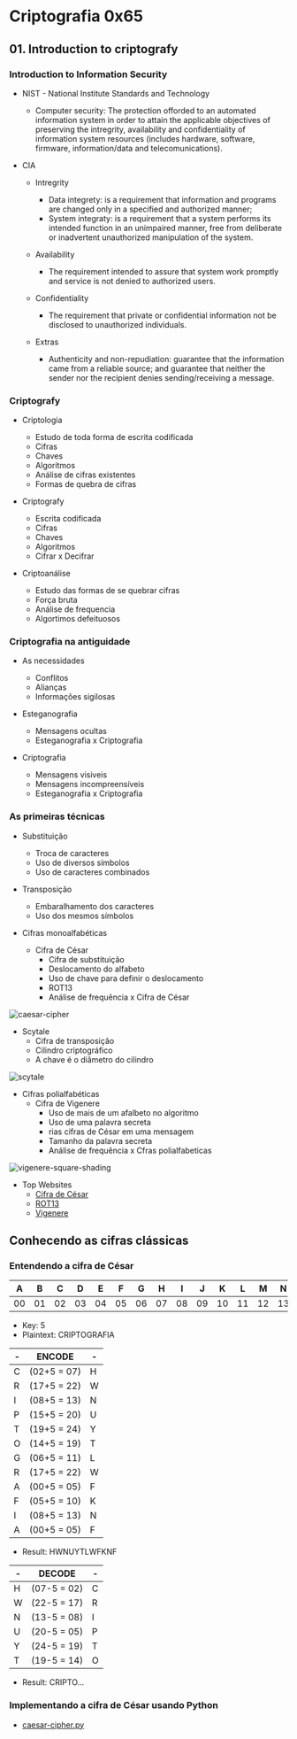 # Criptografia 0x65

## 01. Introduction to criptografy
 
### Introduction to Information Security

* NIST - National Institute Standards and Technology
	- Computer security: The protection offorded to an automated information system in order to attain the applicable objectives of preserving the intregrity, availability and confidentiality of information system resources (includes hardware, software, firmware, information/data and telecomunications).

* CIA
	- Intregrity
		- Data integrety: is a requirement that information and programs are changed only in a specified and authorized manner;
		- System integraty: is a requirement that a system performs its intended function in an unimpaired manner, free from deliberate or inadvertent unauthorized manipulation of the system.

	- Availability
		- The requirement intended to assure that system work promptly and service is not denied to authorized users.

	- Confidentiality
		- The requirement that private or confidential information not be disclosed to unauthorized individuals.

	- Extras
		- Authenticity and non-repudiation: guarantee that the information came from a reliable source; and guarantee that neither the sender nor the recipient denies sending/receiving a message.

### Criptografy

* Criptologia
	- Estudo de toda forma de escrita codificada
	- Cifras
	- Chaves
	- Algorítmos
	- Análise de cifras existentes
	- Formas de quebra de cifras

* Criptografy
	- Escrita codificada
	- Cifras
	- Chaves
	- Algoritmos
	- Cifrar x Decifrar

* Criptoanálise
	- Estudo das formas de se quebrar cifras
	- Força bruta
	- Análise de frequencia
	- Algortimos defeituosos

### Criptografia na antiguidade
* As necessidades
	- Conflitos
	- Alianças
	- Informações sigilosas

* Esteganografia
	- Mensagens ocultas
	- Esteganografia x Criptografia

* Criptografia
	- Mensagens visiveis
	- Mensagens incompreensíveis
	- Esteganografia x Criptografia

### As primeiras técnicas

* Substituição
	- Troca de caracteres
	- Uso de diversos símbolos
	- Uso de caracteres combinados

* Transposição
	- Embaralhamento dos caracteres
	- Uso dos mesmos símbolos

* Cifras monoalfabéticas
	- Cifra de César
		- Cifra de substituição
		- Deslocamento do alfabeto
		- Uso de chave para definir o deslocamento
		- ROT13
		- Análise de frequência x Cifra de César

![caesar-cipher](https://upload.wikimedia.org/wikipedia/commons/thumb/2/2b/Caesar3.svg/856px-Caesar3.svg.png)

* Scytale
	- Cifra de transposição
	- Cilindro criptográfico
	- A chave é o diâmetro do cilindro

![scytale](https://upload.wikimedia.org/wikipedia/commons/5/51/Skytale.png)

* Cifras polialfabéticas
	- Cifra de Vigenere
		- Uso de mais de um afalbeto no algoritmo
		- Uso de uma palavra secreta
		- rias cifras de César em uma mensagem
		- Tamanho da palavra secreta
		- Análise de frequência x Cfras polialfabeticas

![vigenere-square-shading](https://upload.wikimedia.org/wikipedia/commons/9/9a/Vigen%C3%A8re_square_shading.svg)

* Top Websites
	- [Cifra de César](https://cryptii.com/caesar-cipher)
	- [ROT13](http://www.rot13.com)
	- [Vigenere](https://cryptii.com/vigenere-cipher)

## Conhecendo as cifras clássicas

### Entendendo a cifra de César

|  A |  B |  C |  D |  E |  F |  G |  H |  I |  J |  K |  L |  M | N  | O  | P  |  Q |  R |  S |  T |  U |  V |  W |  X | Y  |  Z |
| -- | -- | -- | -- | -- | -- | -- | -- | -- | -- | -- | -- | -- | -- | -- | -- | -- | -- | -- | -- | -- | -- | -- | -- | -- | -- |
| 00 | 01 | 02 | 03 | 04 | 05 | 06 | 07 | 08 | 09 | 10 | 11 | 12 | 13 | 14 | 15 | 16 | 17 | 18 | 19 | 20 | 21 | 22 | 23 | 24 | 25 |


* Key: 5
* Plaintext: CRIPTOGRAFIA

| - |    ENCODE   | - |
| - | ----------- | - |
| C | (02+5 = 07) | H |
| R | (17+5 = 22) | W |
| I | (08+5 = 13) | N |
| P | (15+5 = 20) | U |
| T | (19+5 = 24) | Y |
| O | (14+5 = 19) | T |
| G | (06+5 = 11) | L |
| R | (17+5 = 22) | W |
| A | (00+5 = 05) | F |
| F | (05+5 = 10) | K |
| I | (08+5 = 13) | N |
| A | (00+5 = 05) | F |

- Result: HWNUYTLWFKNF

| - |    DECODE   | - |
| - | ----------- | - |
| H | (07-5 = 02) | C |
| W | (22-5 = 17) | R |
| N | (13-5 = 08) | I |
| U | (20-5 = 05) | P |
| Y | (24-5 = 19) | T |
| T | (19-5 = 14) | O |

- Result: CRIPTO...

### Implementando a cifra de César usando Python
* [caesar-cipher.py](https://github.com/crysthofferattier/study/blob/master/security/criptografy/criptografia-0x65/code/caesar-cipher.py)